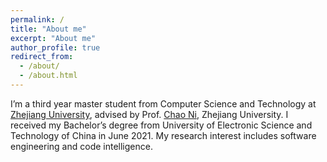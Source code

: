 ```yaml
---
permalink: /
title: "About me"
excerpt: "About me"
author_profile: true
redirect_from: 
  - /about/
  - /about.html
---
```


I’m a third year master student from Computer Science and Technology at [Zhejiang University](https://www.zju.edu.cn/english/), advised by Prof. [Chao Ni](https://jacknichao.github.io/#/), Zhejiang University. I received my Bachelor’s degree from University of Electronic Science and Technology of China in June 2021. My research interest includes software engineering and code intelligence.





<script type="text/javascript" id="clustrmaps" src="//clustrmaps.com/map_v2.js?d=C6tYBi-zUAcUjn0-KFJV1KaftFhTp2GrOlPaCdmIs9c&cl=ffffff&w=a"></script>




